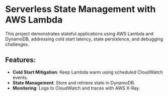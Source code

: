 # Serverless State Management with AWS Lambda

This project demonstrates stateful applications using AWS Lambda and DynamoDB, addressing cold start latency, state persistence, and debugging challenges.

## Features:
- **Cold Start Mitigation**: Keep Lambda warm using scheduled CloudWatch events.
- **State Management**: Store and retrieve state in DynamoDB.
- **Monitoring**: Logs to CloudWatch and traces with AWS X-Ray.
